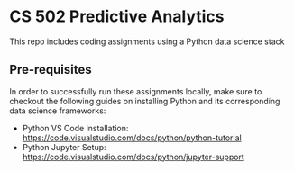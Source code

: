 # CS 502 Predictive Analytics
This repo includes coding assignments using a Python data science stack

## Pre-requisites
In order to successfully run these assignments locally, make sure to checkout the following guides on installing Python and its corresponding data science frameworks:
- Python VS Code installation: https://code.visualstudio.com/docs/python/python-tutorial
- Python Jupyter Setup: https://code.visualstudio.com/docs/python/jupyter-support

